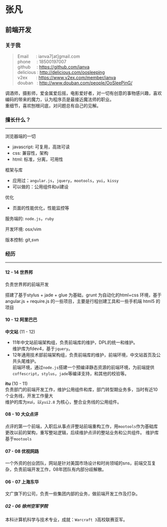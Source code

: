 # 张凡 

## 前端开发

### 关于我

> Email&nbsp;&nbsp;&nbsp;&nbsp;&nbsp;&nbsp;: ianva7[at]gmail.com  
> phone&nbsp;&nbsp;&nbsp;&nbsp;&nbsp;: 18500197007  
> github&nbsp;&nbsp;&nbsp;&nbsp;&nbsp;: https://github.com/ianva  
> delicious	: http://delicious.com/oosleeping  
> v2ex&nbsp;&nbsp;&nbsp;&nbsp;&nbsp;&nbsp;&nbsp;: https://www.v2ex.com/member/ianva  
> douban&nbsp;&nbsp;&nbsp;: http://www.douban.com/people/OoSleePinG/



调酒师，摄影师，爱金属爱后摇，电影爱好者，对一切有创意的事物感兴趣，喜欢编码的带来的魔力，认为程序员是最接近魔法师的职业。  
重细节，喜欢刨根问底，对问题总有自己的见解。

### 擅长什么？
---
浏览器端的一切

- javascript: 可复用，高效可读
- css: 兼容性，架构
- html: 标准，分离，可用性

框架与库  

- 应用过：`angular.js`，`jquery`，`mootools`，`yui`，`kissy`  
- 可以做的：公用组件和ui建设

优化

- 页面的性能优化，性能监控等

服务端的: `node.js`，`ruby`

开发环境: osx/vim

版本控制: git,svn  


### 经历
---
#### 12 - 14 世界邦

负责世界邦的前端开发

搭建了基于stylus + jade + glue 为基础，grunt 为自动化的html+css 环境，基于angular.js + require.js 的一些项目，主要是行程创建工具和一些手机端 html5 的项目 

#### 10 - 12 阿里巴巴

**中文站** (11 - 12)  

- 11年中文站前端架构组，负责前端库的维护，DPL的统一和维护。  
	维护库为fdev4，基于`jquery`。  
- 12年通用技术部前端架构组，负责前端库的维护，前端环境，中文站首页及公共头尾维护。  
前端环境，通过`node.js`搭建一个预编译静态资源的前端环境，为前端提供`coffescript`，`stylus`，`jade`等编译支持，和其他的校验等。

**itu** (10 - 11)  
负责部门的前端开发工作，维护公用组件和库，部门转型期业务多，当时有近10个业务线，开发工作量大  
维护的库为xui，以`yui2.8` 为核心，整合业务线的公用组件。  

#### 08 - 10 大众点评

点评的第一个前端，入职后从事点评整站前端重构工作，用`mootools`作为基础库更改以前的架构，重写整站逻辑，后续维护点评的整站业务和公共组件。 
维护库基于`mootools`

#### 07 - 08 优视网路

一个外资的创业团队，网站是针对美国市场设计和时尚领域的sns，前端交互复杂，负责前端开发工作，08年团队有内部分歧解散。

#### 06 - 07 上海东华

文广旗下的公司，负责一些集团内部的业务，做前端开发工作及打杂。

##### 02 - 06 徐州空军学院

本科计算机科学与技术专业，成就：`Warcraft 3`高校联赛亚军。











